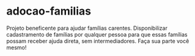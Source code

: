 # adocao-familias
Projeto beneficente para ajudar famílias carentes. Disponibilizar cadastramento de famílias por qualquer pessoa para que essas famílias possam receber ajuda direta, sem intermediadores. Faça sua parte você mesmo!
